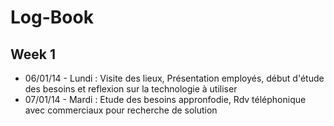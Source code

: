 Log-Book
=========

## Week 1
* 06/01/14 - Lundi : Visite des lieux, Présentation employés, début d'étude des besoins et reflexion sur la technologie à utiliser
* 07/01/14 - Mardi : Etude des besoins appronfodie, Rdv téléphonique avec commerciaux pour recherche de solution
